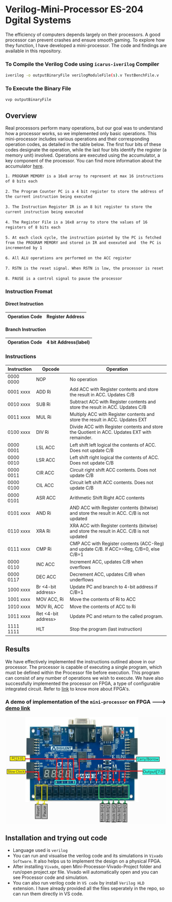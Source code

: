 # **Verilog-Mini-Processor ES-204 Dgital Systems**
The efficiency of computers depends largely on their processors. A good processor can prevent crashes and ensure smooth gaming. To explore how they function, I have developed a mini-processor. The code and findings are available in this repository.

### **To Compile the Verilog Code using ```icarus-iverilog``` Compiler**
```bash
iverilog -o outputBinaryFile verilogModuleFile(s).v TestBenchFile.v
```

### **To Execute the Binary File**
```bash
vvp outputBinaryFile
```
## Overview

Real processors perform many operations, but our goal was to understand how a processor works, so we implemented only basic operations. This mini-processor includes various operations and their corresponding operation codes, as detailed in the table below. The first four bits of these codes designate the operation, while the last four bits identify the register (a memory unit) involved. Operations are executed using the accumulator, a key component of the processor. You can find more information about the accumulator [here](https://www.studysmarter.co.uk/explanations/computer-science/computer-organisation-and-architecture/accumulator/#:~:text=An%20accumulator%20functions%20as%20a,main%20memory%20or%20another%20register.).

```
1. PROGRAM MEMORY is a 16x8 array to represent at max 16 instructions of 8 bits each

2. The Program Counter PC is a 4 bit register to store the address of the current instruction being executed

3. The Instruction Register IR is an 8 bit register to store the current instruction being executed

4. The Register File is a 16x8 array to store the values of 16 registers of 8 bits each

5. At each clock cycle, the instruction pointed by the PC is fetched from the PROGRAM MEMORY and stored in IR and exexuted and  the PC is incremented by 1

6. All ALU operations are performed on the ACC register

7. RSTN is the reset signal. When RSTN is low, the processor is reset

8. PAUSE is a control signal to pause the processor

```

### Instruction Fromat
#### Direct Instruction
| Operation Code | Register Address |
|---------------|---------------|

#### Branch Instruction
| Operation Code | 4 bit Address(label) |
|---------------|---------------|


### Instructions
| Instruction | Opcode | Operation          |
|-------------|--------|--------------------|
| 0000 0000   | NOP    | No operation       |                                                  
| 0001 xxxx   | ADD Ri | Add ACC with Register contents and store the result in ACC. Updates C/B | 
| 0010 xxxx   | SUB Ri | Subtract ACC with Register contents and store the result in ACC. Updates C/B | 
| 0011 xxxx   | MUL Ri | Multiply ACC with Register contents and store the result in ACC. Updates EXT | 
| 0100 xxxx   | DIV Ri | Divide ACC with Register contents and store the Quotient in ACC. Updates EXT with remainder. | 
| 0000 0001   | LSL ACC| Left shift left logical the contents of ACC. Does not update C/B | 
| 0000 0010   | LSR ACC| Left shift right logical the contents of ACC. Does not update C/B | 
| 0000 0011   | CIR ACC| Circuit right shift ACC contents. Does not update C/B | 
| 0000 0100   | CIL ACC| Circuit left shift ACC contents. Does not update C/B | 
| 0000 0101   | ASR ACC| Arithmetic Shift Right ACC contents | 
| 0101 xxxx   | AND Ri | AND ACC with Register contents (bitwise) and store the result in ACC. C/B is not updated | 
| 0110 xxxx   | XRA Ri | XRA ACC with Register contents (bitwise) and store the result in ACC. C/B is not updated | 
| 0111 xxxx   | CMP Ri | CMP ACC with Register contents (ACC-Reg) and update C/B. If ACC>=Reg, C/B=0, else C/B=1 | 
| 0000 0110   | INC ACC| Increment ACC, updates C/B when overflows | 
| 0000 0117   | DEC ACC| Decrement ACC, updates C/B when underflows | 
| 1000 xxxx   | Br <4-bit address> | Update PC and branch to 4-bit address if C/B=1 | 
| 1001 xxxx   | MOV ACC, Ri | Move the contents of Ri to ACC | 
| 1010 xxxx   | MOV Ri, ACC | Move the contents of ACC to Ri | 
| 1011 xxxx   | Ret <4-bit address> | Update PC and return to the called program. | 
| 1111 1111   | HLT    | Stop the program (last instruction) | 


## Results
We have effectively implemented the instructions outlined above in our processor. The processor is capable of executing a single program, which must be defined within the Processor file before execution. This program can consist of any number of operations we wish to execute. We have also successfully implemented the processor on FPGA, a type of configurable integrated circuit. Refer to [link](https://en.wikipedia.org/wiki/Field-programmable_gate_array) to know more about FPGA's.

### A demo of implementation of the `mini-processor` on FPGA ---> [demo link](https://drive.google.com/file/d/1bZyZVlbj9aQSpFpS6jZFbf3M80JppOU-/view?usp=sharing)
![](/FPGA_Labeled_Diagram.jpg)

## Installation and trying out code
- Language used is `verilog`
- You can run and visualise the verilog code and its simulations in `Vivado Software`. It also helps us to implement the design on a physical FPGA.
- After installing `Vivado`, open Mini-Processor-Vivado-Project folder and run/open project.xpr file. Vivado will automatically open and you can see Processor code and simulation. 
- You can also run verilog code in `VS code` by install `Verilog HLD` extension. I have already provided all the files seperately in the repo, so can run them directly in VS code.
